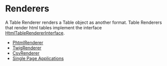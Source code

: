 # Renderers
A Table Renderer renders a Table object as another format. Table Renderers that render html tables implement the
interface [HtmlTableRendererInterface](../../../lib/Renderer/Html/HtmlTableRendererInterface.php).

* [PhtmlRenderer](./phtml_renderer.md)
* [TwigRenderer](./twig_renderer.md)
* [CsvRenderer](./csv_renderer.md)
* [Single Page Applications](./single_page_applications.md)
